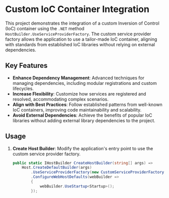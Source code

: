 # Custom IoC Container Integration

This project demonstrates the integration of a custom Inversion of Control (IoC) container using the `.NET` method `HostBuilder.UseServiceProviderFactory`. The custom service provider factory allows the application to use a tailor-made IoC container, aligning with standards from established IoC libraries without relying on external dependencies.

## Key Features

- **Enhance Dependency Management**: Advanced techniques for managing dependencies, including modular registrations and custom lifecycles.
- **Increase Flexibility**: Customize how services are registered and resolved, accommodating complex scenarios.
- **Align with Best Practices**: Follow established patterns from well-known IoC containers, improving code maintainability and scalability.
- **Avoid External Dependencies**: Achieve the benefits of popular IoC libraries without adding external library dependencies to the project.

## Usage

1. **Create Host Builder**: Modify the application's entry point to use the custom service provider factory.

    ```csharp
    public static IHostBuilder CreateHostBuilder(string[] args) =>
        Host.CreateDefaultBuilder(args)
            .UseServiceProviderFactory(new CustomServiceProviderFactory())
            .ConfigureWebHostDefaults(webBuilder =>
            {
                webBuilder.UseStartup<Startup>();
            });
    ```
